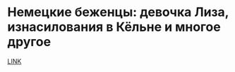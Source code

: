 # Немецкие беженцы: девочка Лиза, изнасилования в Кёльне и многое другое



[LINK](https://varlamov.ru/1586845.html)